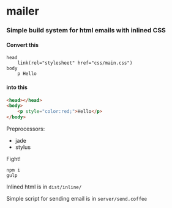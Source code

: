 # mailer

### Simple build system for html emails with inlined CSS

#### Convert this
```jade
head
	link(rel="stylesheet" href="css/main.css")
body
	p Hello
```

#### into this
```html
<head></head>
<body>
	<p style="color:red;">Hello</p>
</body>
```

Preprocessors:
- jade
- stylus

Fight!
```
npm i
gulp
```

Inlined html is in ```dist/inline/```

Simple script for sending email is in ```server/send.coffee```
